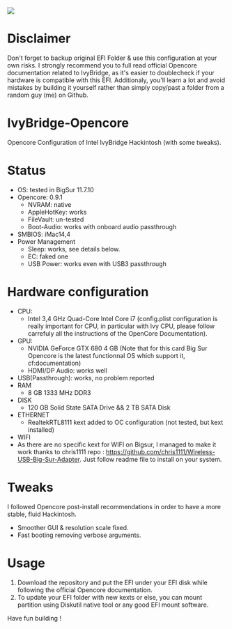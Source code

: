 <img src="https://www.podfeet.com/blog/wp-content/uploads/2022/02/OpenCore-Logo-bg.png"/>

# Disclaimer
Don't forget to backup original EFI Folder & use this configuration at your own risks.
I strongly recommend you to full read official Opencore documentation related to IvyBridge, 
as it's easier to doublecheck if your hardware is compatible with this EFI. Additionaly, you'll
learn a lot and avoid mistakes by building it yourself rather than simply copy/past a folder from
a random guy (me) on Github.

# IvyBridge-Opencore
Opencore Configuration of Intel IvyBridge Hackintosh (with some tweaks).

# Status

* OS: tested in BigSur 11.7.10
* Opencore: 0.9.1
    * NVRAM: native
    * AppleHotKey: works
    * FileVault: un-tested
    * Boot-Audio: works with onboard audio passthrough
* SMBIOS: iMac14,4
* Power Management
  * Sleep: works, see details below.
  * EC: faked one
  * USB Power: works even with USB3 passthrough

# Hardware configuration

* CPU:
    * Intel 3,4 GHz Quad-Core Intel Core i7 (config.plist configuration is really important for CPU, in particular with Ivy CPU, please follow carrefuly all the instructions of the OpenCore Documentation). 
* GPU:
    * NVIDIA GeForce GTX 680 4 GB (Note that for this card Big Sur Opencore is the latest functionnal OS which support it, cf:documentation)
    * HDMI/DP Audio: works well 
* USB(Passthrough): works, no problem reported
* RAM
  * 8 GB 1333 MHz DDR3
* DISK
  * 120 GB Solid State SATA Drive && 2 TB SATA Disk
* ETHERNET
  * RealtekRTL8111 kext added to OC configuration (not tested, but kext installed)
* WIFI
 * As there are no specific kext for WIFI on Bigsur, I managed to make it work thanks to chris1111 repo : https://github.com/chris1111/Wireless-USB-Big-Sur-Adapter. Just follow readme file to install on your system. 

# Tweaks

I followed Opencore post-install recommendations in order to have a more stable,
fluid Hackintosh.

* Smoother GUI & resolution scale fixed.
* Fast booting removing verbose arguments.

# Usage
1. Download the repository and put the EFI under your EFI disk while following the official Opencore documentation.
2. To update your EFI folder with new kexts or else, you can mount partition using Diskutil native tool or any good
EFI mount software. 

Have fun building !
